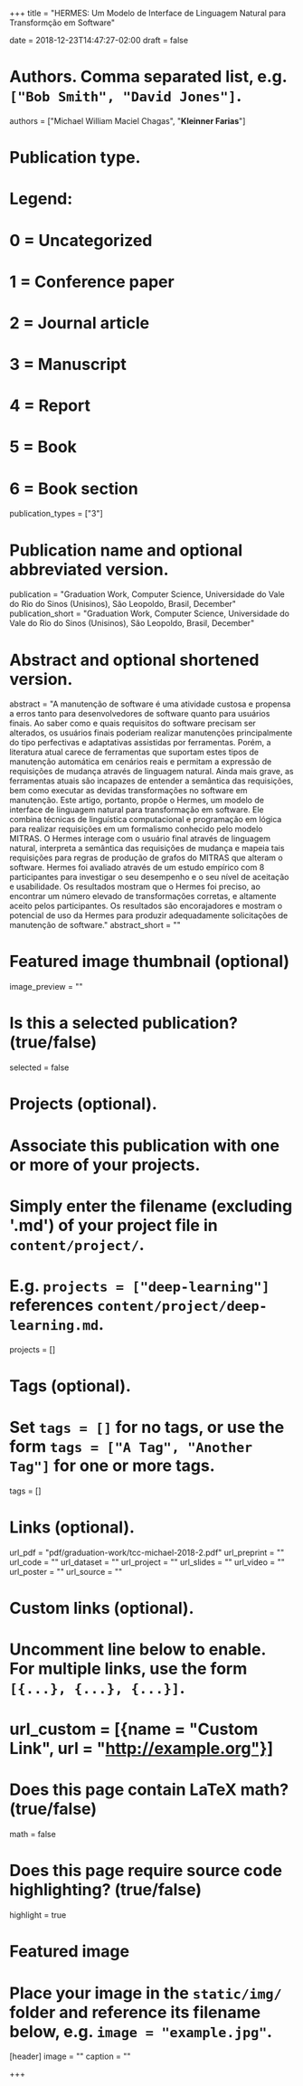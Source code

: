 +++
title = "HERMES: Um Modelo de Interface de Linguagem Natural para Transformção em Software"

date = 2018-12-23T14:47:27-02:00
draft = false

# Authors. Comma separated list, e.g. `["Bob Smith", "David Jones"]`.
authors = ["Michael William Maciel Chagas", "**Kleinner Farias**"]

# Publication type.
# Legend:
# 0 = Uncategorized
# 1 = Conference paper
# 2 = Journal article
# 3 = Manuscript
# 4 = Report
# 5 = Book
# 6 = Book section
publication_types = ["3"]

# Publication name and optional abbreviated version.
publication = "Graduation Work, Computer Science, Universidade do Vale do Rio do Sinos (Unisinos), São Leopoldo, Brasil, December"
publication_short = "Graduation Work, Computer Science, Universidade do Vale do Rio do Sinos (Unisinos), São Leopoldo, Brasil, December"

# Abstract and optional shortened version.
abstract = "A manutenção de software é uma atividade custosa e propensa a erros tanto para desenvolvedores de software quanto para usuários finais. Ao saber como e quais requisitos do software precisam ser alterados, os usuários finais poderiam realizar manutenções principalmente do tipo perfectivas e adaptativas assistidas por ferramentas. Porém, a literatura atual carece de ferramentas que suportam estes tipos de manutenção automática em cenários reais e permitam a expressão de requisições de mudança através de linguagem natural. Ainda mais grave, as ferramentas atuais são incapazes de entender a semântica das requisições, bem como executar as devidas transformações no software em manutenção. Este artigo, portanto, propõe o Hermes, um modelo de interface de linguagem natural para transformação em software. Ele combina técnicas de linguística computacional e programação em lógica para realizar requisições em um formalismo conhecido pelo modelo MITRAS. O Hermes interage com o usuário final através de linguagem natural, interpreta a semântica das requisições de mudança e mapeia tais requisições para regras de produção de grafos do MITRAS que alteram o software. Hermes foi avaliado através de um estudo empírico com 8 participantes para investigar o seu desempenho e o seu nível de aceitação e usabilidade. Os resultados mostram que o Hermes foi preciso, ao encontrar um número elevado de transformações corretas, e altamente aceito pelos participantes. Os resultados são encorajadores e mostram o potencial de uso da Hermes para produzir adequadamente solicitações de manutenção de software."
abstract_short = ""

# Featured image thumbnail (optional)
image_preview = ""

# Is this a selected publication? (true/false)
selected = false

# Projects (optional).
#   Associate this publication with one or more of your projects.
#   Simply enter the filename (excluding '.md') of your project file in `content/project/`.
#   E.g. `projects = ["deep-learning"]` references `content/project/deep-learning.md`.
projects = []

# Tags (optional).
#   Set `tags = []` for no tags, or use the form `tags = ["A Tag", "Another Tag"]` for one or more tags.
tags = []

# Links (optional).
url_pdf = "pdf/graduation-work/tcc-michael-2018-2.pdf"
url_preprint = ""
url_code = ""
url_dataset = ""
url_project = ""
url_slides = ""
url_video = ""
url_poster = ""
url_source = ""

# Custom links (optional).
#   Uncomment line below to enable. For multiple links, use the form `[{...}, {...}, {...}]`.
# url_custom = [{name = "Custom Link", url = "http://example.org"}]

# Does this page contain LaTeX math? (true/false)
math = false

# Does this page require source code highlighting? (true/false)
highlight = true

# Featured image
# Place your image in the `static/img/` folder and reference its filename below, e.g. `image = "example.jpg"`.
[header]
image = ""
caption = ""

+++
